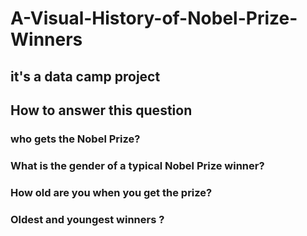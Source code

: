 # A-Visual-History-of-Nobel-Prize-Winners 
## it's a data camp project 
## How to answer this question 
### who gets the Nobel Prize?
### What is the gender of a typical Nobel Prize winner?
### How old are you when you get the prize?
### Oldest and youngest winners ?
